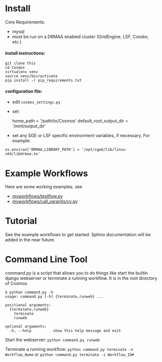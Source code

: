 # Install

Core Requirements:
- mysql
- most be run on a DRMAA enabled cluster (GridEngine, LSF, Condor, etc.)

#### install instructions:
	git clone this
	cd Cosmos
	virtualenv venv
	source venv/bin/activate
	pip install -r pip_requirements.txt

#### configuration file:
* edit `cosmos_settings.py`
* set:

	home_path = '/path/to/Cosmos'
	default_root_output_dir = '/mnt/output_dir'

* set any SGE or LSF specific environment variables, if necessary.  For example:

`os.environ['DRMAA_LIBRARY_PATH'] = '/opt/sge6/lib/linux-x64/libdrmaa.so'`


# Example Workflows

Here are some working examples.  see
* [myworkflows/testflow.py](Cosmos/blob/master/my_workflows/testflow.py)
* [myworkflows/call_varaints/cv.py](Cosmos/blob/master/my_workflows/call_variants/cv.py)


# Tutorial

See the example workflows to get started.  Sphinx documentation will be added in the near future.

# Command Line Tool
command.py is a script that allows you to do things like start the builtin django webserver
or terminate a running workflow.  It is in the root directory of Cosmos.

	$ python command.py -h
	usage: command.py [-h] {terminate,runweb} ...

	positional arguments:
	  {terminate,runweb}
	    terminate
	    runweb

	optional arguments:
	  -h, --help          show this help message and exit


Start the webserver:
`python command.py runweb`

Terminate a running workflow:
`python command.py terminate -n Workflow_Name` or `python command.py terminate -i Workflow_ID#`
